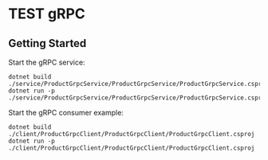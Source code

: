 # TEST gRPC

## Getting Started

Start the gRPC service:
```
dotnet build ./service/ProductGrpcService/ProductGrpcService/ProductGrpcService.csproj
dotnet run -p ./service/ProductGrpcService/ProductGrpcService/ProductGrpcService.csproj
```

Start the gRPC consumer example:
```
dotnet build ./client/ProductGrpcClient/ProductGrpcClient/ProductGrpcClient.csproj
dotnet run -p ./client/ProductGrpcClient/ProductGrpcClient/ProductGrpcClient.csproj
```
